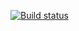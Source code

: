 [![Build status](https://ci.appveyor.com/api/projects/status/ukmsjlvmnsoqo6i3?svg=true)](https://ci.appveyor.com/project/Evgenii083/2-2-selenide)
